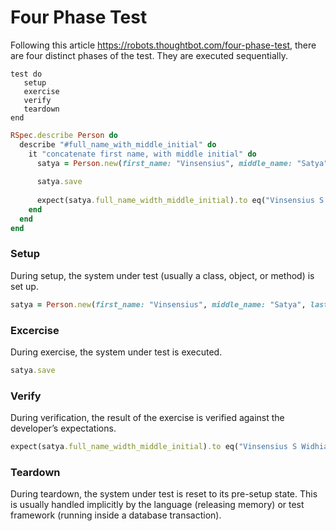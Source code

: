 # Four Phase Test

Following this article https://robots.thoughtbot.com/four-phase-test,
there are four distinct phases of the test. They are executed sequentially.

```
test do
   setup
   exercise
   verify
   teardown 
end
```

```ruby
RSpec.describe Person do
  describe "#full_name_with_middle_initial" do
    it "concatenate first name, with middle initial" do
      satya = Person.new(first_name: "Vinsensius", middle_name: "Satya", last_name: "Widhiasmara")
      
      satya.save
 
      expect(satya.full_name_width_middle_initial).to eq("Vinsensius S Widhiasmara")
    end
  end
end
```

### Setup
During setup, the system under test (usually a class, object, or method) is set up.
```ruby
satya = Person.new(first_name: "Vinsensius", middle_name: "Satya", last_name: "Widhiasmara")
```

### Excercise
During exercise, the system under test is executed.
```ruby
satya.save
```

### Verify
During verification, the result of the exercise is verified against the developer’s expectations.
```ruby
expect(satya.full_name_width_middle_initial).to eq("Vinsensius S Widhiasmara")
```

### Teardown
During teardown, the system under test is reset to its pre-setup state.
This is usually handled implicitly by the language (releasing memory) or test framework (running inside a database transaction).
